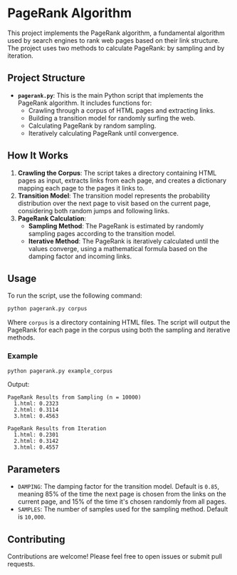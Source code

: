 # PageRank Algorithm

This project implements the PageRank algorithm, a fundamental algorithm used by search engines to rank web pages based on their link structure. The project uses two methods to calculate PageRank: by sampling and by iteration.

## Project Structure

- **`pagerank.py`**: This is the main Python script that implements the PageRank algorithm. It includes functions for:
  - Crawling through a corpus of HTML pages and extracting links.
  - Building a transition model for randomly surfing the web.
  - Calculating PageRank by random sampling.
  - Iteratively calculating PageRank until convergence.

## How It Works

1. **Crawling the Corpus**: The script takes a directory containing HTML pages as input, extracts links from each page, and creates a dictionary mapping each page to the pages it links to.
2. **Transition Model**: The transition model represents the probability distribution over the next page to visit based on the current page, considering both random jumps and following links.
3. **PageRank Calculation**:
   - **Sampling Method**: The PageRank is estimated by randomly sampling pages according to the transition model.
   - **Iterative Method**: The PageRank is iteratively calculated until the values converge, using a mathematical formula based on the damping factor and incoming links.

## Usage

To run the script, use the following command:

```bash
python pagerank.py corpus
```

Where `corpus` is a directory containing HTML files. The script will output the PageRank for each page in the corpus using both the sampling and iterative methods.

### Example

```bash
python pagerank.py example_corpus
```

Output:
```
PageRank Results from Sampling (n = 10000)
  1.html: 0.2323
  2.html: 0.3114
  3.html: 0.4563

PageRank Results from Iteration
  1.html: 0.2301
  2.html: 0.3142
  3.html: 0.4557
```

## Parameters

- `DAMPING`: The damping factor for the transition model. Default is `0.85`, meaning 85% of the time the next page is chosen from the links on the current page, and 15% of the time it's chosen randomly from all pages.
- `SAMPLES`: The number of samples used for the sampling method. Default is `10,000`.

## Contributing

Contributions are welcome! Please feel free to open issues or submit pull requests.